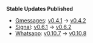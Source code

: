 **Stable Updates Published**

* [Gmessages](https://github.com/mautrix/gmessages): [v0.4.1](https://github.com/mautrix/gmessages/releases/tag/v0.4.1) -> [v0.4.2](https://github.com/mautrix/gmessages/releases/tag/v0.4.2)
* [Signal](https://github.com/mautrix/signal): [v0.6.1](https://github.com/mautrix/signal/releases/tag/v0.6.1) -> [v0.6.2](https://github.com/mautrix/signal/releases/tag/v0.6.2)
* [Whatsapp](https://github.com/mautrix/whatsapp): [v0.10.7](https://github.com/mautrix/whatsapp/releases/tag/v0.10.7) -> [v0.10.8](https://github.com/mautrix/whatsapp/releases/tag/v0.10.8)
